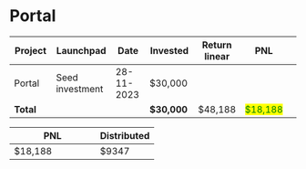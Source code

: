 # Portal



<table data-full-width="true"><thead><tr><th width="141">Project</th><th width="138">Launchpad</th><th width="132">Date</th><th width="133">Invested</th><th>Return linear</th><th>PNL</th><th></th></tr></thead><tbody><tr><td>Portal</td><td>Seed investment</td><td>28-11-2023</td><td>$30,000</td><td></td><td></td><td></td></tr><tr><td><strong>Total</strong></td><td></td><td></td><td><strong>$30,000</strong></td><td>$48,188</td><td><mark style="color:green;">$18,188</mark></td><td></td></tr></tbody></table>

<table data-full-width="true"><thead><tr><th width="135">PNL</th><th>Distributed</th></tr></thead><tbody><tr><td>$18,188</td><td>$9347</td></tr></tbody></table>
